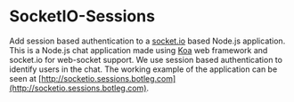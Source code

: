 # SocketIO-Sessions
Add session based authentication to a [socket.io](http://socket.io/) based Node.js application. This is a Node.js chat application made using [Koa](http://koajs.com/) web framework and socket.io for web-socket support. We use session based authentication to identify users in the chat. The working example of the application can be seen at [http://socketio.sessions.botleg.com](http://socketio.sessions.botleg.com).